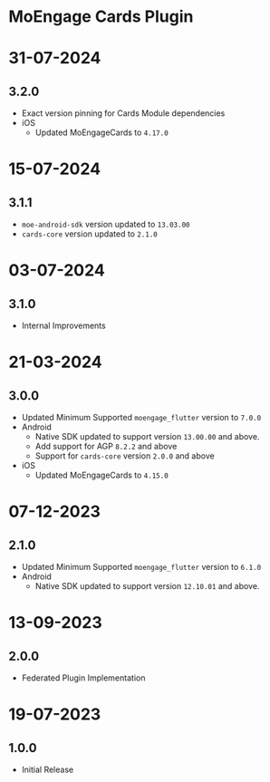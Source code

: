 # MoEngage Cards Plugin

# 31-07-2024

## 3.2.0
- Exact version pinning for Cards Module dependencies
- iOS
  - Updated MoEngageCards to `4.17.0`

# 15-07-2024

## 3.1.1
- `moe-android-sdk` version updated to `13.03.00`
- `cards-core` version updated to `2.1.0`

# 03-07-2024

## 3.1.0
- Internal Improvements

# 21-03-2024

## 3.0.0
- Updated Minimum Supported `moengage_flutter` version to `7.0.0`
- Android
  - Native SDK updated to support version `13.00.00` and above.
  - Add support for AGP `8.2.2` and above
  - Support for `cards-core` version `2.0.0` and above
- iOS
  - Updated MoEngageCards to `4.15.0`

# 07-12-2023

## 2.1.0
- Updated Minimum Supported `moengage_flutter` version to `6.1.0`
- Android
    - Native SDK updated to support version `12.10.01` and above.

# 13-09-2023

## 2.0.0
- Federated Plugin Implementation

# 19-07-2023

## 1.0.0
- Initial Release
